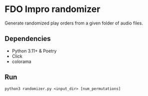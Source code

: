 # FDO Impro randomizer

Generate randomized play orders from a given folder of audio files.

## Dependencies

- Python 3.11+ & Poetry
- Click
- colorama

## Run

```shell
python3 randomizer.py <input_dir> [num_permutations]
```
